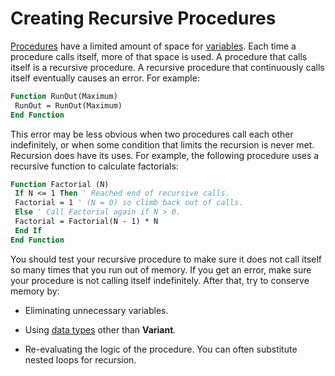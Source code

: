 
# Creating Recursive Procedures

[Procedures](b8bdf64f-5920-1ae9-16d0-b26d09524a30.md) have a limited amount of space for [variables](b8bdf64f-5920-1ae9-16d0-b26d09524a30.md). Each time a procedure calls itself, more of that space is used. A procedure that calls itself is a recursive procedure. A recursive procedure that continuously calls itself eventually causes an error. For example:


```vb
Function RunOut(Maximum) 
 RunOut = RunOut(Maximum) 
End Function
```


This error may be less obvious when two procedures call each other indefinitely, or when some condition that limits the recursion is never met. Recursion does have its uses. For example, the following procedure uses a recursive function to calculate factorials:




```vb
Function Factorial (N) 
 If N <= 1 Then ' Reached end of recursive calls. 
 Factorial = 1 ' (N = 0) so climb back out of calls. 
 Else ' Call Factorial again if N > 0. 
 Factorial = Factorial(N - 1) * N 
 End If 
End Function
```

You should test your recursive procedure to make sure it does not call itself so many times that you run out of memory. If you get an error, make sure your procedure is not calling itself indefinitely. After that, try to conserve memory by:


- Eliminating unnecessary variables.
    
- Using [data types](b8bdf64f-5920-1ae9-16d0-b26d09524a30.md) other than **Variant**.
    
- Re-evaluating the logic of the procedure. You can often substitute nested loops for recursion.
    

